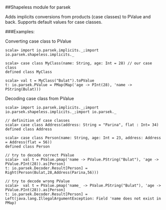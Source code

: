 ##Shapeless module for parsek
 
Adds implicits conversions from products (case classes) to PValue and back. 
Supports default values for case classes. 

###Examples:

Converting case class to PValue

```$scala
scala> import io.parsek.implicits._;import io.parsek.shapeless.implicits._

scala> case class MyClass(name: String, age: Int = 28) // our case class
defined class MyClass

scala> val t = MyClass("Bulat").toPValue
t: io.parsek.PValue = PMap(Map('age -> PInt(28), 'name -> PString(Bulat)))

```

Decoding case class from PValue

```
scala> import io.parsek.implicits._;import io.parsek.shapeless.implicits._;import io.parsek._

// definition of case classes
scala> case class Address(address: String = "Parina", flat : Int= 34)
defined class Address

scala> case class Person(name: String, age: Int = 23, address: Address = Address(flat = 56))
defined class Person

// try to decode correct PValue
scala>  val t = PValue.pmap('name -> PValue.PString("Bulat"), 'age -> PValue.PInt(28)).as[Person]
t: io.parsek.Decoder.Result[Person] = Right(Person(Bulat,28,Address(Parina,56)))

// try to decode wrong PValue
scala>  val t = PValue.pmap('name_ -> PValue.PString("Bulat"), 'age -> PValue.PInt(28)).as[Person]
t: io.parsek.Decoder.Result[Person] = Left(java.lang.IllegalArgumentException: Field 'name does not exist in PMap)

```